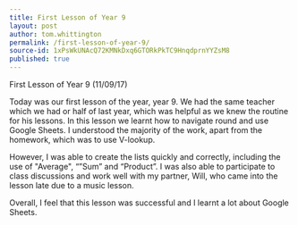 ```yaml
---
title: First Lesson of Year 9
layout: post
author: tom.whittington
permalink: /first-lesson-of-year-9/
source-id: 1xPsWkUNAcQ72KMNkDxq6GTORkPkTC9HnqdprnYYZsM8
published: true
---
```

First Lesson of Year 9 (11/09/17)

Today was our first lesson of the year, year 9. We had the same teacher which we had or half of last year, which was helpful as we knew the routine for his lessons. In this lesson we learnt how to navigate round and use Google Sheets. I understood the majority of the work, apart from the homework, which was to use V-lookup. 

However, I was able to create the lists quickly and correctly, including the use of "Average", “”Sum” and “Product”. I was also able to participate to class discussions and work well with my partner, Will, who came into the lesson late due to a music lesson. 

Overall, I feel that this lesson was successful and I learnt a lot about Google Sheets. 

